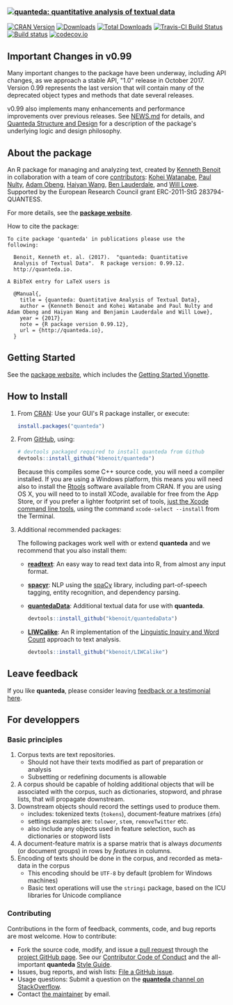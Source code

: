
<!-- README.md is generated from README.Rmd. Please edit that file -->
### [![quanteda: quantitative analysis of textual data](https://cdn.rawgit.com/kbenoit/quanteda/master/images/quanteda_logo.svg)](http://quanteda.io)

[![CRAN Version](https://www.r-pkg.org/badges/version/quanteda)](https://CRAN.R-project.org/package=quanteda) [![Downloads](https://cranlogs.r-pkg.org/badges/quanteda)](https://CRAN.R-project.org/package=quanteda) [![Total Downloads](https://cranlogs.r-pkg.org/badges/grand-total/quanteda?color=orange)](https://CRAN.R-project.org/package=quanteda) [![Travis-CI Build Status](https://travis-ci.org/kbenoit/quanteda.svg?branch=master)](https://travis-ci.org/kbenoit/quanteda) [![Build status](https://ci.appveyor.com/api/projects/status/e3tf2h1ff0nlv249/branch/master?svg=true)](https://ci.appveyor.com/project/kbenoit/quanteda/branch/master) [![codecov.io](https://codecov.io/github/kbenoit/quanteda/coverage.svg?branch=master)](https://codecov.io/gh/kbenoit/quanteda/branch/master)

Important Changes in v0.99
--------------------------

Many important changes to the package have been underway, including API changes, as we approach a stable API, "1.0" release in October 2017. Version 0.99 represents the last version that will contain many of the deprecated object types and methods that date several releases.

v0.99 also implements many enhancements and performance improvements over previous releases. See [NEWS.md](http://quanteda.io/news/index.html#quanteda-0-99) for details, and [Quanteda Structure and Design](https://kbenoit.github.io/quanteda/articles/development-plans.html) for a description of the package's underlying logic and design philosophy.

About the package
-----------------

An R package for managing and analyzing text, created by [Kenneth Benoit](http://kenbenoit.net) in collaboration with a team of core [contributors](https://github.com/kbenoit/quanteda/graphs/contributors): [Kohei Watanabe](https://github.com/koheiw), [Paul Nulty](https://github.com/pnulty), [Adam Obeng](https://github.com/adamobeng), [Haiyan Wang](https://github.com/HaiyanLW), [Ben Lauderdale](https://github.com/lauderdale), and [Will Lowe](https://github.com/conjugateprior).
Supported by the European Research Council grant ERC-2011-StG 283794-QUANTESS.

For more details, see the [**package website**](http://quanteda.io).

How to cite the package:


    To cite package 'quanteda' in publications please use the
    following:

      Benoit, Kenneth et. al. (2017).  "quanteda: Quantitative
      Analysis of Textual Data".  R package version: 0.99.12.
      http://quanteda.io.

    A BibTeX entry for LaTeX users is

      @Manual{,
        title = {quanteda: Quantitative Analysis of Textual Data},
        author = {Kenneth Benoit and Kohei Watanabe and Paul Nulty and Adam Obeng and Haiyan Wang and Benjamin Lauderdale and Will Lowe},
        year = {2017},
        note = {R package version 0.99.12},
        url = {http://quanteda.io},
      }

Getting Started
---------------

See the [package website](http://quanteda.io), which includes the [Getting Started Vignette](http://quanteda.io/articles/quickstart.html).

How to Install
--------------

1.  From [CRAN](https://CRAN.R-project.org/package=quanteda): Use your GUI's R package installer, or execute:

    ``` r
    install.packages("quanteda") 
    ```

2.  From [GitHub](https://github.com/kbenoit/quanteda), using:

    ``` r
    # devtools packaged required to install quanteda from Github 
    devtools::install_github("kbenoit/quanteda") 
    ```

    Because this compiles some C++ source code, you will need a compiler installed. If you are using a Windows platform, this means you will need also to install the [Rtools](https://CRAN.R-project.org/bin/windows/Rtools/) software available from CRAN. If you are using OS X, you will need to to install XCode, available for free from the App Store, or if you prefer a lighter footprint set of tools, [just the Xcode command line tools](http://osxdaily.com/2014/02/12/install-command-line-tools-mac-os-x/), using the command `xcode-select --install` from the Terminal.

3.  Additional recommended packages:

    The following packages work well with or extend **quanteda** and we recommend that you also install them:

    -   [**readtext**](https://github.com/kbenoit/readtext): An easy way to read text data into R, from almost any input format.

    -   [**spacyr**](https://github.com/kbenoit/spacyr): NLP using the [spaCy](http://spacy.io) library, including part-of-speech tagging, entity recognition, and dependency parsing.

    -   [**quantedaData**](https://github.com/kbenoit/quantedaData): Additional textual data for use with **quanteda**.

        ``` r
        devtools::install_github("kbenoit/quantedaData")
        ```

    -   [**LIWCalike**](https://github.com/kbenoit/LIWCalike): An R implementation of the [Linguistic Inquiry and Word Count](http://liwc.wpengine.com) approach to text analysis.

        ``` r
        devtools::install_github("kbenoit/LIWCalike")
        ```

Leave feedback
--------------

If you like **quanteda**, please consider leaving [feedback or a testimonial here](https://github.com/kbenoit/quanteda/issues/461).

For developpers
---------------

### Basic principles

1.  Corpus texts are text repositories.
    -   Should not have their texts modified as part of preparation or analysis
    -   Subsetting or redefining documents is allowable
2.  A corpus should be capable of holding additional objects that will be associated with the corpus, such as dictionaries, stopword, and phrase lists, that will propagate downstream.
3.  Downstream objects should record the settings used to produce them.
    -   includes: tokenized texts (`tokens`), document-feature matrixes (`dfm`)
    -   settings examples are: `tolower`, `stem`, `removeTwitter` etc.
    -   also include any objects used in feature selection, such as dictionaries or stopword lists
4.  A document-feature matrix is a sparse matrix that is always *documents* (or document groups) in rows by *features* in columns.
5.  Encoding of texts should be done in the corpus, and recorded as meta-data in the corpus
    -   This encoding should be `UTF-8` by default (problem for Windows machines)
    -   Basic text operations will use the `stringi` package, based on the ICU libraries for Unicode compliance

### Contributing

Contributions in the form of feedback, comments, code, and bug reports are most welcome. How to contribute:

-   Fork the source code, modify, and issue a [pull request](https://help.github.com/articles/creating-a-pull-request-from-a-fork/) through the [project GitHub page](https://github.com/kbenoit/quanteda). See our [Contributor Code of Conduct](https://github.com/kbenoit/quanteda/blob/master/CONDUCT.md) and the all-important **quanteda** [Style Guide](https://github.com/kbenoit/quanteda/wiki/Style-guide).
-   Issues, bug reports, and wish lists: [File a GitHub issue](https://github.com/kbenoit/quanteda/issues).
-   Usage questions: Submit a question on the [**quanteda** channel on StackOverflow](http://stackoverflow.com/questions/tagged/quanteda).
-   Contact [the maintainer](kbenoit@lse.ac.uk) by email.
